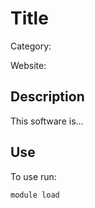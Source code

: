 # Title

Category:

Website:

## Description

This software is...

## Use

To use run:

    module load
